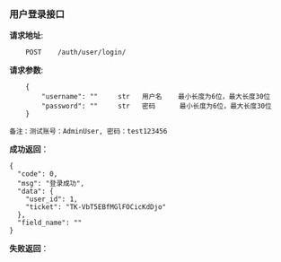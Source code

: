 ### 用户登录接口

**请求地址**:
```
    POST    /auth/user/login/
```

**请求参数**:
```
    {
        "username": ""     str   用户名    最小长度为6位，最大长度30位
        "password": ""     str   密码      最小长度为6位，最大长度30位
    }
```

```
备注：测试账号：AdminUser, 密码：test123456
```

**成功返回**：
```
{
  "code": 0,
  "msg": "登录成功",
  "data": {
    "user_id": 1,
    "ticket": "TK-VbT5EBfMGlFOCicKdDjo"
  },
  "field_name": ""
}
```

**失败返回**：
```

```